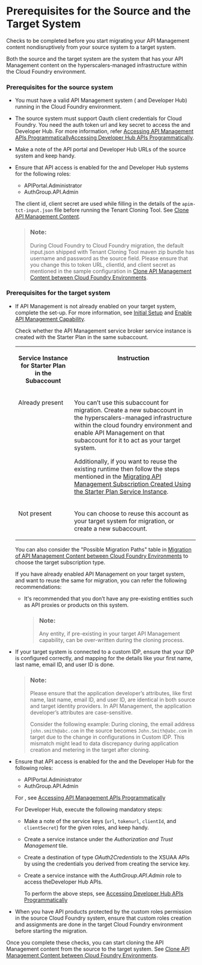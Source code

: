 <!-- loio1b181dd730264f928b97878927ceba41 -->

# Prerequisites for the Source and the Target System

Checks to be completed before you start migrating your API Management content nondisruptively from your source system to a target system.



Both the source and the target system are the system that has your API Management content on the hyperscalers-managed infrastructure within the Cloud Foundry environment.





### Prerequisites for the source system

-   You must have a valid API Management system \( and Developer Hub\) running in the Cloud Foundry environment.
-   The source system must support Oauth client credentials for Cloud Foundry. You need the auth token url and key secret to access the and Developer Hub. For more information, refer [Accessing API Management APIs Programmatically](https://help.sap.com/docs/integration-suite/sap-integration-suite/api-access-plan-for-api-portal?version=CLOUD)[Accessing Developer Hub APIs Programmatically](https://help.sap.com/docs/integration-suite/sap-integration-suite/api-access-plan-for-api-business-hub-enterprise?version=CLOUD).
-   Make a note of the API portal and Developer Hub URLs of the source system and keep handy.
-   Ensure that API access is enabled for the and Developer Hub systems for the following roles:

    -   APIPortal.Administrator
    -   AuthGroup.API.Admin

    The client id, client secret are used while filling in the details of the `apim-tct-input.json` file before running the Tenant Cloning Tool. See [Clone API Management Content](clone-api-management-content-7abd887.md).

    > ### Note:  
    > During Cloud Foundry to Cloud Foundry migration, the default input.json shipped with Tenant Cloning Tool maven zip bundle has username and password as the source field. Please ensure that you change this to token URL, clientId, and client secret as mentioned in the sample configuration in [Clone API Management Content between Cloud Foundry Environments](clone-api-management-content-between-cloud-foundry-environments-2e5d127.md).




### Prerequisites for the target system

-   If API Management is not already enabled on your target system, complete the set-up. For more information, see [Initial Setup](https://help.sap.com/docs/integration-suite/sap-integration-suite/initial-setup?state=DRAFT&version=CLOUD) and [Enable API Management Capability](https://help.sap.com/docs/integration-suite/sap-integration-suite/enabling-api-management-capability-from-integration-suite?state=DRAFT&version=CLOUD).

    Check whether the API Management service broker service instance is created with the Starter Plan in the same subaccount.


    <table>
    <tr>
    <th valign="top">

    Service Instance for Starter Plan in the Subaccount
    
    </th>
    <th valign="top">

    Instruction
    
    </th>
    </tr>
    <tr>
    <td valign="top">
    
    Already present
    
    </td>
    <td valign="top">
    
    You can’t use this subaccount for migration. Create a new subaccount in the hyperscalers-managed infrastructure within the cloud foundry environment and enable API Management on that subaccount for it to act as your target system.

    Additionally, if you want to reuse the existing runtime then follow the steps mentioned in the [Migrating API Management Subscription Created Using the Starter Plan Service Instance](migrating-api-management-subscription-created-using-the-starter-plan-service-instan-9778a36.md).
    
    </td>
    </tr>
    <tr>
    <td valign="top">
    
    Not present
    
    </td>
    <td valign="top">
    
    You can choose to reuse this account as your target system for migration, or create a new subaccount.
    
    </td>
    </tr>
    </table>
    
    You can also consider the "Possible Migration Paths" table in [Migration of API Management Content between Cloud Foundry Environments](migration-of-api-management-content-between-cloud-foundry-environments-17f09f3.md) to choose the target subscription type.

    If you have already enabled API Management on your target system, and want to reuse the same for migration, you can refer the following recommendations:

    -   It's recommended that you don’t have any pre-existing entities such as API proxies or products on this system.

        > ### Note:  
        > Any entity, if pre-existing in your target API Management capability, can be over-written during the cloning process.


-   If your target system is connected to a custom IDP, ensure that your IDP is configured correctly, and mapping for the details like your first name, last name, email ID, and user ID is done.

    > ### Note:  
    > Please ensure that the application developer’s attributes, like first name, last name, email ID, and user ID, are identical in both source and target identity providers. In API Management, the application developer’s attributes are case-sensitive.
    > 
    > Consider the following example: During cloning, the email address `john.smith@abc.com` in the source becomes `John.Smith@abc.com` in target due to the change in configurations in Custom IDP. This mismatch might lead to data discrepancy during application creation and metering in the target after cloning.

-   Ensure that API access is enabled for the and the Developer Hub for the following roles:

    -   APIPortal.Administrator
    -   AuthGroup.API.Admin

    For , see [Accessing API Management APIs Programmatically](https://help.sap.com/docs/integration-suite/sap-integration-suite/api-access-plan-for-api-portal?version=CLOUD)

    For Developer Hub, execute the following mandatory steps:

    -   Make a note of the service keys \(`url`, `tokenurl`, `clientId`, and `clientSecret`\) for the given roles, and keep handy.

    -   Create a service instance under the *Authorization and Trust Management* tile.

    -   Create a destination of type *OAuth2Credentials* to the XSUAA APIs by using the credentials you derived from creating the service key.

    -   Create a service instance with the *AuthGroup.API.Admin* role to access theDeveloper Hub APIs.

        To perform the above steps, see [Accessing Developer Hub APIs Programmatically](https://help.sap.com/docs/integration-suite/sap-integration-suite/api-access-plan-for-api-business-hub-enterprise?version=CLOUD)


-   When you have API products protected by the custom roles permission in the source Cloud Foundry system, ensure that custom roles creation and assignments are done in the target Cloud Foundry environment before starting the migration.


Once you complete these checks, you can start cloning the API Management content from the source to the target system. See [Clone API Management Content between Cloud Foundry Environments](clone-api-management-content-between-cloud-foundry-environments-2e5d127.md).


